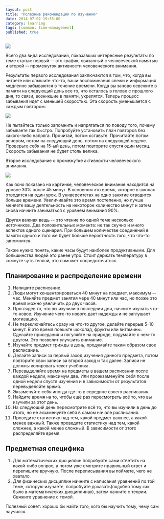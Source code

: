 ```yaml
---
layout: post
title: "Полезные рекомендации по изучению"
date: 2014-07-02 19:55:00
category: learning
tags: [common, time-management]
published: true
---
```


<img src="http://s019.radikal.ru/i616/1407/b6/ea4c41c3b509.jpg" class="img-responsive" /><br />

Всего два вида исследований, показавших интересные результаты по теме статьи: первый -- это график, связанный с человеческой памятью и второй -- промежуток активности человеческого внимания.

Результаты первого исследования заключаются в том, что, когда вы читаете или слышите что-то, ваши воспоминания свежи и информация медленно забываются в течение времени. Когда вы заново освежите в памяти на следующий день все то, что осталось в голове с прошлого дня, то связи, возникшие в памяти, укрепятся. Теперь процесс забывания идет с меньшей скоростью. Эта скорость уменьшается с каждым повтором:

<img src="http://s020.radikal.ru/i723/1407/29/434cb74d534a.jpg" class="img-responsive" /><br />

Не пытайтесь только запомнить и напрягаться по поводу того, почему забываете так быстро. Попробуйте установить план повторов без какого-либо напряга. Прочитай, потом оставьте. Прочитайте потом вечером, потом на следующий день, потом на следующей неделе. Проверьте себя на 15-ый день, потом повторите спустя один месяц. Скорость забывания не будет столь велика.

Второе исследование о промежутке активности человеческого внимания.

<img src="http://qph.is.quoracdn.net/main-qimg-9e78b6f662726db2dad951bf9dfe3e71?convert_to_webp=true" class="responsive" /><br />

Как ясно показано на картинке, человеческое внимание находится на уровне 30% после 45 минут. В основном это время, которое в школах отводится на один урок. В университетах на одно занятие отводится больше времени. Увеличивайте это время постепенно, но лучше меняете вашу деятельность на некоторое количество минут и затем снова начните заниматься с уровнем внимания 90%.

Другая важная вещь -- это чтение по одной теме несколько источников. Два положительных момента: не так скучно и много аспектов одного сценария. При большем количестве соединений в памяти одного и того же будет больше вероятность того, что что-то запомнится.

Также нужно понять, какие часы будут наиболее продуктивными. Для большинства людей это ранее утро. Стоит держать температуру в комнуте чуть теплой, это поможет сосредоточиться.

## Планирование и распределение времени

1. Напишите расписание.
2. Люди могут концентрироваться 40 минут на предмет, максимум -- час. Меняйте предмет занятия чере 40 минут или час, но позже это время можно увеличить до двух часов.
3. Проглядев то, что вы изучили в последнии дни, начните изучать что-то новое. Изучение чего-то нового дает надежды и не заглушает мотивацию.
4. Не переключайтесь сразу на что-то другое, делайте перерыв 5-10 минут. В это время поешьте шоколад, фрукты или витамины. Сделайте приседания и погуляйте на природе, подумайте о чем-то другом. Это позволит улучшить внимание.
5. Изучайте предмет трижды в день, продумайте таким образом свое расписание.
6. Делайте записи за первый заход изучения данного предмета, потом повторите свои записи за второй заход и так далее. Записи не должны копировать текст учебника.
7. Перевыделяйте время на предметы в вашем расписании после каждой недели, максимум две. Или проэкзаменуйте себя после одной недели спустя изучения и в зависимости от результатов перевыделяйте время.
8. Экзаменуйте себя иногда где-то в середине своего расписания.
9. Найдите время на то, чтобы ещё раз пересмотреть всё то, что вы изучили за этот день.
10. На следующий день пересмотрите всё то, что вы изучили в день до этого, но не экзаменуйте себя в самом начале расписания.
11. Проведите статистику над тем, какой предмет важнее, а какой менее важный. Также проведите статистику над тем, какой сложнее, а какой менее сложный. В зависимости от этого распределяйте время.

## Предметная специфика

1. Для математических дисциплин попробуйте сами ответить на какой-либо вопрос, а потом уже смотрите правильный ответ и перепишите вручную. После переписывания вы поймете, чего не хватало.
2. Для физических дисциплин начните с написания уравнений по той теме, которую изучаете, попробуйте доказать(подобно тому как было в математических дисциплинах), затем начните с теории. Свяжите уравнение с темой.

Полезный совет: хорошо бы найти того, кого бы научить тому, чему сам научился. 
